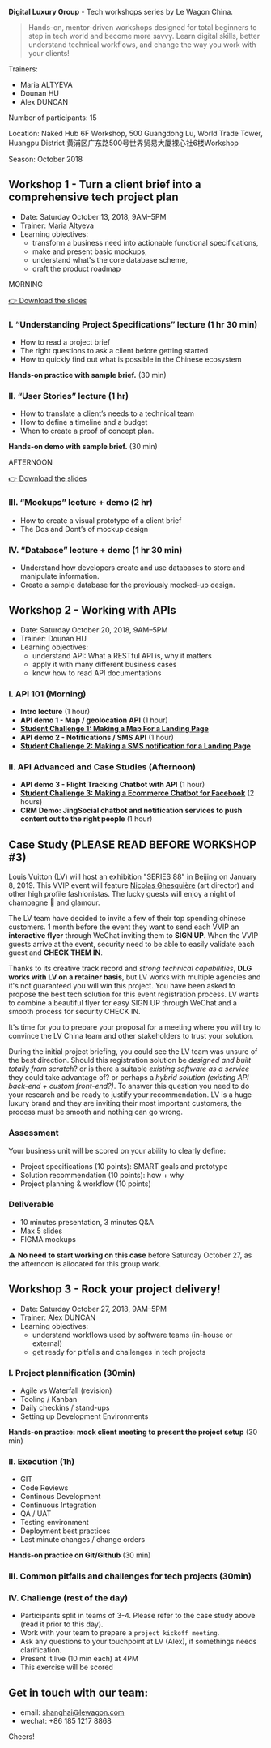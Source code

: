 **Digital Luxury Group** - Tech workshops series by Le Wagon China.

> Hands-on, mentor-driven workshops designed for total beginners to step in tech world and become more savvy. Learn digital skills, better understand technical workflows, and change the way you work with your clients!

Trainers:

- Maria ALTYEVA
- Dounan HU
- Alex DUNCAN

Number of participants: 15

Location: Naked Hub 6F Workshop, 500 Guangdong Lu, World Trade Tower, Huangpu District
黄浦区广东路500号世界贸易大厦裸心社6楼Workshop

Season: October 2018

## Workshop 1 - Turn a client brief into a comprehensive tech project plan

- Date: Saturday October 13, 2018, 9AM–5PM
- Trainer: Maria Altyeva
- Learning objectives:
	- transform a business need into actionable functional specifications,
	- make and present basic mockups,
	- understand what's the core database scheme,
	- draft the product roadmap

MORNING

[👉 Download the slides](https://github.com/tgenaitay/DLGtechseries/raw/master/DLG%20Day%201%20Part%201%20Business%20Plan.pdf)

### I. “Understanding Project Specifications” lecture (1 hr 30 min)

- How to read a project brief
- The right questions to ask a client before getting started
- How to quickly find out what is possible in the Chinese ecosystem

**Hands-on practice with sample brief.** (30 min)

### II. “User Stories” lecture (1 hr)

- How to translate a client’s needs to a technical team
- How to define a timeline and a budget
- When to create a proof of concept plan.

**Hands-on demo with sample brief.** (30 min)

AFTERNOON

[👉 Download the slides](https://github.com/tgenaitay/DLGtechseries/raw/master/DLG%20Day%201%20Part%202%20Mockup%20DB.pdf)

### III. “Mockups” lecture + demo (2 hr)

- How to create a visual prototype of a client brief
- The Dos and Dont’s of mockup design

### IV. “Database” lecture + demo (1 hr 30 min)

- Understand how developers create and use databases to store and manipulate information.
- Create a sample database for the previously mocked-up design.


## Workshop 2 - Working with APIs

- Date: Saturday October 20, 2018, 9AM–5PM
- Trainer: Dounan HU
- Learning objectives:
	- understand API: What a RESTful API is, why it matters
	- apply it with many different business cases
	- know how to read API documentations

### I.  API 101 (Morning)

- **Intro lecture** (1 hour)
- **API demo 1 - Map / geolocation API** (1 hour)
- **[Student Challenge 1: Making a Map For a Landing Page](Challenge1.md)**
- **API demo 2 - Notifications / SMS API** (1 hour)
- **[Student Challenge 2: Making a SMS notification for a Landing Page](Challenge2.md)**

### II. API Advanced and Case Studies (Afternoon)

- **API demo 3 - Flight Tracking Chatbot with API** (1 hour)
- **[Student Challenge 3: Making a Ecommerce Chatbot for Facebook](Challenge3.md)** (2 hours)
- **CRM Demo: JingSocial chatbot and notification services to push content out to the right people** (1 hour)

## Case Study (PLEASE READ BEFORE WORKSHOP #3)

Louis Vuitton (LV) will host an exhibition "SERIES 88" in Beijing on January 8, 2019. This VVIP event will feature [Nicolas Ghesquière](https://www.businessoffashion.com/community/people/nicolas-ghesquiere) (art director) and other high profile fashionistas. The lucky guests will enjoy a night of champagne 🍾 and glamour.

The LV team have decided to invite a few of their top spending chinese customers. 1 month before the event they want to send each VVIP an **interactive flyer** through WeChat inviting them to **SIGN UP**. When the VVIP guests arrive at the event, security need to be able to easily validate each guest and **CHECK THEM IN**. 

Thanks to its creative track record and *strong technical capabilities*, **DLG works with LV on a retainer basis**, but LV works with multiple agencies and it's not guaranteed you will win this project. You have been asked to propose the best tech solution for this event registration process. LV wants to combine a beautiful flyer for easy SIGN UP through WeChat and a smooth process for security CHECK IN.

It's time for you to prepare your proposal for a meeting where you will try to convince the LV China team and other stakeholders to trust your solution.

During the initial project briefing, you could see the LV team was unsure of the best direction. Should this registration solution be *designed and built totally from scratch*? or is there a suitable *existing software as a service* they could take advantage of? or perhaps a *hybrid solution (existing API back-end + custom front-end?)*. To answer this question you need to do your research and be ready to justify your recommendation. LV is a huge luxury brand and they are inviting their most important customers, the process must be smooth and nothing can go wrong.

### Assessment

Your business unit will be scored on your ability to clearly define:
- Project specifications (10 points): SMART goals and prototype
- Solution recommendation (10 points): how + why
- Project planning & workflow (10 points)

### Deliverable
- 10 minutes presentation, 3 minutes Q&A
- Max 5 slides
- FIGMA mockups

 ⚠️ **No need to start working on this case** before Saturday October 27, as the afternoon is allocated for this group work.

## Workshop 3 - Rock your project delivery!

- Date: Saturday October 27, 2018, 9AM–5PM
- Trainer: Alex DUNCAN
- Learning objectives:
	- understand workflows used by software teams (in-house or external)
	- get ready for pitfalls and challenges in tech projects

### I. Project plannification (30min)

- Agile vs Waterfall (revision)
- Tooling / Kanban
- Daily checkins / stand-ups
- Setting up Development Environments

**Hands-on practice: mock client meeting to present the project setup** (30 min)

### II. Execution (1h)

- GIT
- Code Reviews
- Continous Development
- Continuous Integration
- QA / UAT
- Testing environment
- Deployment best practices
- Last minute changes / change orders

**Hands-on practice on Git/Github** (30 min)

### III. Common pitfalls and challenges for tech projects (30min)

### IV. Challenge (rest of the day)

- Participants split in teams of 3-4. Please refer to the case study above (read it prior to this day).
- Work with your team to prepare a `project kickoff meeting`. 
- Ask any questions to your touchpoint at LV (Alex), if somethings needs clarification.
- Present it live (10 min each) at 4PM
- This exercise will be scored

## Get in touch with our team:

- email: shanghai@lewagon.com
- wechat: +86 185 1217 8868

Cheers!
